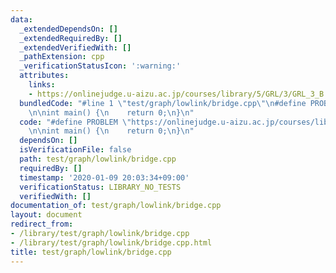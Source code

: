```yaml
---
data:
  _extendedDependsOn: []
  _extendedRequiredBy: []
  _extendedVerifiedWith: []
  _pathExtension: cpp
  _verificationStatusIcon: ':warning:'
  attributes:
    links:
    - https://onlinejudge.u-aizu.ac.jp/courses/library/5/GRL/3/GRL_3_B
  bundledCode: "#line 1 \"test/graph/lowlink/bridge.cpp\"\n#define PROBLEM \"https://onlinejudge.u-aizu.ac.jp/courses/library/5/GRL/3/GRL_3_B\"\
    \n\nint main() {\n    return 0;\n}\n"
  code: "#define PROBLEM \"https://onlinejudge.u-aizu.ac.jp/courses/library/5/GRL/3/GRL_3_B\"\
    \n\nint main() {\n    return 0;\n}\n"
  dependsOn: []
  isVerificationFile: false
  path: test/graph/lowlink/bridge.cpp
  requiredBy: []
  timestamp: '2020-01-09 20:03:34+09:00'
  verificationStatus: LIBRARY_NO_TESTS
  verifiedWith: []
documentation_of: test/graph/lowlink/bridge.cpp
layout: document
redirect_from:
- /library/test/graph/lowlink/bridge.cpp
- /library/test/graph/lowlink/bridge.cpp.html
title: test/graph/lowlink/bridge.cpp
---
```

